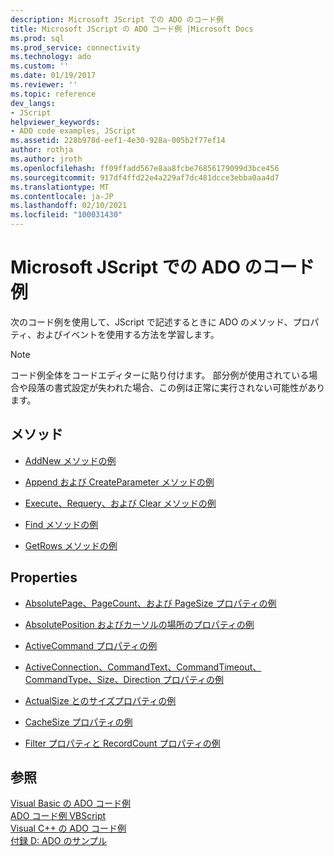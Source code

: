 ```yaml
---
description: Microsoft JScript での ADO のコード例
title: Microsoft JScript の ADO コード例 |Microsoft Docs
ms.prod: sql
ms.prod_service: connectivity
ms.technology: ado
ms.custom: ''
ms.date: 01/19/2017
ms.reviewer: ''
ms.topic: reference
dev_langs:
- JScript
helpviewer_keywords:
- ADO code examples, JScript
ms.assetid: 228b978d-eef1-4e30-928a-005b2f77ef14
author: rothja
ms.author: jroth
ms.openlocfilehash: ff09ffadd567e8aa8fcbe76856179099d3bce456
ms.sourcegitcommit: 917df4ffd22e4a229af7dc481dcce3ebba0aa4d7
ms.translationtype: MT
ms.contentlocale: ja-JP
ms.lasthandoff: 02/10/2021
ms.locfileid: "100031430"
---
```

# <a name="ado-code-examples-in-microsoft-jscript"></a>Microsoft JScript での ADO のコード例
次のコード例を使用して、JScript で記述するときに ADO のメソッド、プロパティ、およびイベントを使用する方法を学習します。  
  
> [!NOTE]
>  コード例全体をコードエディターに貼り付けます。 部分例が使用されている場合や段落の書式設定が失われた場合、この例は正常に実行されない可能性があります。  
  
## <a name="methods"></a>メソッド  
  
-   [AddNew メソッドの例](./addnew-method-example-jscript.md)  
  
-   [Append および CreateParameter メソッドの例](./append-and-createparameter-methods-example-jscript.md)  
  
-   [Execute、Requery、および Clear メソッドの例](./execute-requery-and-clear-methods-example-jscript.md)  
  
-   [Find メソッドの例](./find-method-example-jscript.md)  
  
-   [GetRows メソッドの例](./getrows-method-example-vb.md)  
  
## <a name="properties"></a>Properties  
  
-   [AbsolutePage、PageCount、および PageSize プロパティの例](./absolutepage-pagecount-and-pagesize-properties-example-jscript.md)  
  
-   [AbsolutePosition およびカーソルの場所のプロパティの例](./absoluteposition-and-cursorlocation-properties-example-jscript.md)  
  
-   [ActiveCommand プロパティの例](./activecommand-property-example-jscript.md)  
  
-   [ActiveConnection、CommandText、CommandTimeout、CommandType、Size、Direction プロパティの例](./activeconnection-commandtext-timeout-type-size-example-jscript.md)  
  
-   [ActualSize とのサイズプロパティの例](./actualsize-and-definedsize-properties-example-jscript.md)  
  
-   [CacheSize プロパティの例](./cachesize-property-example-jscript.md)  
  
-   [Filter プロパティと RecordCount プロパティの例](./filter-and-recordcount-properties-example-jscript.md)  
  
## <a name="see-also"></a>参照  
 [Visual Basic の ADO コード例](./ado-code-examples-in-visual-basic.md)   
 [ADO コード例 VBScript](./ado-code-examples-vbscript.md)   
 [Visual C++ の ADO コード例](./ado-code-examples-in-visual-c.md)   
 [付録 D: ADO のサンプル](../../guide/appendixes/appendix-d-ado-samples.md)